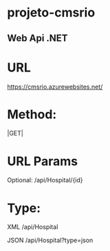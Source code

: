 # projeto-cmsrio

## Web Api .NET

# URL
https://cmsrio.azurewebsites.net/

# Method:
|GET|

# URL Params
Optional:
/api/Hospital/{id}


# Type:
XML
/api/Hospital

JSON
/api/Hospital?type=json

